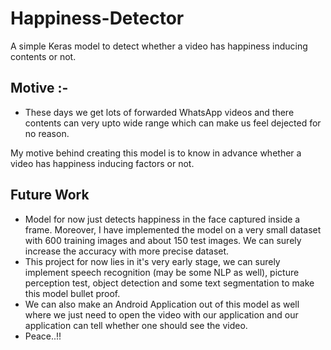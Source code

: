 # Happiness-Detector
A simple Keras model to detect whether a video has happiness inducing contents or not.

## Motive :-
- These days we get lots of forwarded WhatsApp videos and there contents can very upto wide range which can make us feel dejected for no reason.

My motive behind creating this model is to know in advance whether a video has happiness inducing factors or not.

## Future Work
- Model for now just detects happiness in the face captured inside a frame. Moreover, I have implemented the model on a very small dataset with 600 training images and about 150 test images. We can surely increase the accuracy with more precise dataset. 
- This project for now lies in it's very early stage, we can surely implement speech recognition (may be some NLP as well), picture perception test, object detection and some text segmentation to make this model bullet proof. 
- We can also make an Android Application out of this model as well where we just need to open the video with our application and our application can tell whether one should see the video.
- Peace..!!
